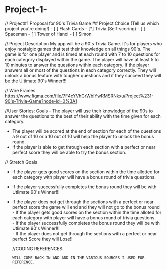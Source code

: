 # Project-1-
// Project#1 Proposal for 90's Trivia Game   ## Project Choice (Tell us which project you're doing!)  - [ ] Flash Cards - [*] Trivia (Self-scoring) - [ ] Spaceman - [ ] Tower of Hanoi - [ ] Simon 

//
Project Description   My app will be a 90's Trivia Game. It's for players who enjoy nostalgic games that test their  knowledge on all things 90's. The game is for one player and is timed at each round with 7 to 10 questions for each category displayed within the game. The player will have at least 5 to 10 minutes to answer the questions within each category. If the player answers all or most of the questions in each category correctly. They will unlock a bonus feature with tougher questions and if they succeed they will be the Ultimate 90's Winner!!!   

// Wire Frames   https://www.figma.com/file/7F4cYVhGrWblYwRMSRNkxu/Project%231-90's-Trivia-Game?node-id=0%3A1 

 //User Stories: Goals  -  The player will use their knowledge of the 90s to answer the questions to the best of their ability with the time given for each category.  
 - The player will be scored at the end of section for each of the questions a 9 out of 10 or a 10 out of 10 will help the player to unlock the bonus round. 
  - If the player is able to get through each section with a perfect or near perfect score they will be able to try the bonus section.  
 
 // Stretch Goals 
  - If the player gets good scores on the section within the time allotted for each category with player will have a bonus round of trivia questions. 
   - If the player successfully completes the bonus round they will be with Utlimate 90's Winner!!!  
   - If the player does not get through the sections with a perfect or near perfect score the game will end and they will not go to the bonus round 
    - If the player gets good scores on the section within the time alloted for each category with player will have a bonus round of trivia questions.  
    - If the player successfully completes the bonus round they will be with Utlimate 90's Winner!!!  
    - If the player does not get through the sections with a perfect or near perfect Score they will Lose!!

        //CODING REFERENCES: 

         WILL COME BACK IN AND ADD IN THE VARIOUS SOURCES I USED FOR REFERENCE.
